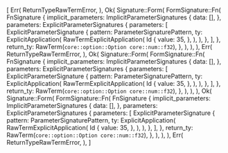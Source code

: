 [
    Err(
        ReturnTypeRawTermError,
    ),
    Ok(
        Signature::Form(
            FormSignature::Fn(
                FnSignature {
                    implicit_parameters: ImplicitParameterSignatures {
                        data: [],
                    },
                    parameters: ExplicitParameterSignatures {
                        parameters: [
                            ExplicitParameterSignature {
                                pattern: ParameterSignaturePattern,
                                ty: ExplicitApplication(
                                    RawTermExplicitApplication(
                                        Id {
                                            value: 35,
                                        },
                                    ),
                                ),
                            },
                        ],
                    },
                    return_ty: RawTerm(`core::option::Option core::num::f32`),
                },
            ),
        ),
    ),
    Err(
        ReturnTypeRawTermError,
    ),
    Ok(
        Signature::Form(
            FormSignature::Fn(
                FnSignature {
                    implicit_parameters: ImplicitParameterSignatures {
                        data: [],
                    },
                    parameters: ExplicitParameterSignatures {
                        parameters: [
                            ExplicitParameterSignature {
                                pattern: ParameterSignaturePattern,
                                ty: ExplicitApplication(
                                    RawTermExplicitApplication(
                                        Id {
                                            value: 35,
                                        },
                                    ),
                                ),
                            },
                        ],
                    },
                    return_ty: RawTerm(`core::option::Option core::num::f32`),
                },
            ),
        ),
    ),
    Ok(
        Signature::Form(
            FormSignature::Fn(
                FnSignature {
                    implicit_parameters: ImplicitParameterSignatures {
                        data: [],
                    },
                    parameters: ExplicitParameterSignatures {
                        parameters: [
                            ExplicitParameterSignature {
                                pattern: ParameterSignaturePattern,
                                ty: ExplicitApplication(
                                    RawTermExplicitApplication(
                                        Id {
                                            value: 35,
                                        },
                                    ),
                                ),
                            },
                        ],
                    },
                    return_ty: RawTerm(`core::option::Option core::num::f32`),
                },
            ),
        ),
    ),
    Err(
        ReturnTypeRawTermError,
    ),
]